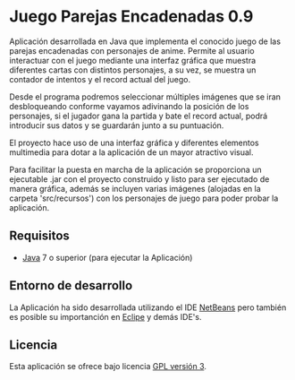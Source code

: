 Juego Parejas Encadenadas 0.9
================================

Aplicación desarrollada en Java que implementa el conocido juego de las parejas encadenadas con 
personajes de anime. Permite al usuario interactuar con el juego mediante una interfaz gráfica
que muestra diferentes cartas con distintos personajes, a su vez, se muestra un contador de 
intentos y el record actual del juego.

Desde el programa podremos seleccionar múltiples imágenes que se iran desbloqueando conforme
vayamos adivinando la posición de los personajes, si el jugador gana la partida y bate el record 
actual, podrá introducir sus datos y se guardarán junto a su puntuación.

El proyecto hace uso de una interfaz gráfica y diferentes elementos multimedia para dotar
a la aplicación de un mayor atractivo visual.

Para facilitar la puesta en marcha de la aplicación se proporciona un ejecutable .jar con el 
proyecto construido y listo para ser ejecutado de manera gráfica, además se incluyen varias imágenes
(alojadas en la carpeta 'src/recursos') con los personajes de juego para poder probar la aplicación.

## Requisitos
- [Java] 7 o superior (para ejecutar la Aplicación)

## Entorno de desarrollo
La Aplicación ha sido desarrollada utilizando el IDE [NetBeans] pero también es posible su 
importanción en [Eclipe] y demás IDE's.

## Licencia
Esta aplicación se ofrece bajo licencia [GPL versión 3].

[GPL versión 3]: https://www.gnu.org/licenses/gpl-3.0.en.html
[NetBeans]: https://netbeans.org/
[Eclipe]: https://eclipse.org/
[Java]: https://www.java.com/
